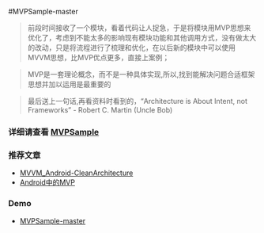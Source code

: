 #MVPSample-master

> 前段时间接收了一个模块，看着代码让人捉急，于是将模块用MVP思想来优化了，考虑到不能太多的影响现有模块功能和其他调用方式，没有做太大的改动，只是将流程进行了梳理和优化，在以后新的模块中可以使用MVVM思想，比MVP优点更多，直接上案例； 

> MVP是一套理论概念，而不是一种具体实现,所以,找到能解决问题合适框架思想并加以运用是最重要的

> 最后送上一句话,再看资料时看到的，“Architecture is About Intent, not Frameworks” - Robert C. Martin (Uncle Bob)

### 详细请查看 [MVPSample](https://github.com/whiskeyfei/WFAndroidDemo/tree/master/MVPSample-master)

### 推荐文章

* [MVVM_Android-CleanArchitecture](http://rocko.xyz/2015/11/07/MVVM_Android-CleanArchitecture/)
* [Android中的MVP](http://rocko.xyz/2015/02/06/Android%E4%B8%AD%E7%9A%84MVP/)

### Demo

* [MVPSample-master](https://github.com/whiskeyfei/WFAndroidDemo/tree/master/MVPSample-master)